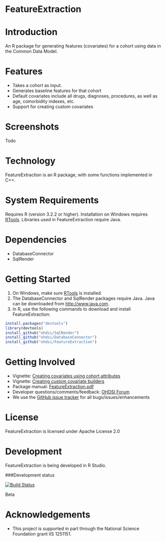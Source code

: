 FeatureExtraction
=================

Introduction
============
An R package for generating features (covariates) for a cohort using data in the Common Data Model.

Features
========
- Takes a cohort as input.
- Generates baseline features for that cohort
- Default covariates include all drugs, diagnoses, procedures, as well as age, comorbidity indexes, etc.
- Support for creating custom covariates

Screenshots
===========
Todo

Technology
==========
FeatureExtraction is an R package, with some functions implemented in C++.

System Requirements
===================
Requires R (version 3.2.2 or higher). Installation on Windows requires [RTools](http://cran.r-project.org/bin/windows/Rtools/). Libraries used in FeatureExtraction require Java.

Dependencies
============
 * DatabaseConnector
 * SqlRender

Getting Started
===============
1. On Windows, make sure [RTools](http://cran.r-project.org/bin/windows/Rtools/) is installed.
2. The DatabaseConnector and SqlRender packages require Java. Java can be downloaded from
<a href="http://www.java.com" target="_blank">http://www.java.com</a>.
3. In R, use the following commands to download and install FeatureExtraction:

  ```r
  install.packages("devtools")
  library(devtools)
  install_github("ohdsi/SqlRender") 
  install_github("ohdsi/DatabaseConnector") 
  install_github("ohdsi/FeatureExtraction") 
  ```

Getting Involved
================
* Vignette: [Creating covariates using cohort attributes](https://raw.githubusercontent.com/OHDSI/FeatureExtraction/master/inst/doc/CreatingCovariatesUsingCohortAttributes.pdf)
* Vignette: [Creating custom covariate builders](https://raw.githubusercontent.com/OHDSI/FeatureExtraction/master/inst/doc/CreatingCustomCovariateBuilders.pdf)
* Package manual: [FeatureExtraction.pdf](https://raw.githubusercontent.com/OHDSI/FeatureExtraction/master/extras/FeatureExtraction.pdf) 
* Developer questions/comments/feedback: <a href="http://forums.ohdsi.org/c/developers">OHDSI Forum</a>
* We use the <a href="../../issues">GitHub issue tracker</a> for all bugs/issues/enhancements
 
License
=======
FeatureExtraction is licensed under Apache License 2.0

Development
===========
FeatureExtraction is being developed in R Studio.

###Development status

[![Build Status](https://travis-ci.org/OHDSI/FeatureExtraction.svg?branch=master)](https://travis-ci.org/OHDSI/FeatureExtraction)


Beta

# Acknowledgements
- This project is supported in part through the National Science Foundation grant IIS 1251151.

